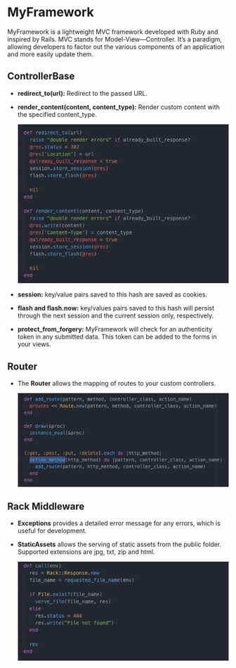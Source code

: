 # MyFramework

MyFramework is a lightweight MVC framework developed with Ruby and inspired by Rails. MVC stands for Model-View—Controller. It’s a paradigm, allowing developers to factor out the various components of an application and more easily update them.

## ControllerBase

- **redirect_to(url):** Redirect to the passed URL.

- **render_content(content, content_type):** Render custom content with the specified content_type.

  ![](https://github.com/lukewhchen/MyFramework/blob/master/docs/redirect.png)

- **session:** key/value pairs saved to this hash are saved as cookies.

- **flash and flash.now:** key/values pairs saved to this hash will persist through the next session and the current
session only, respectively.

- **protect_from_forgery:** MyFramework will check for an authenticity token in any submitted data. This token can be added to the forms in your views.

## Router

- The **Router** allows the mapping of routes to your custom controllers.

  ![](https://github.com/lukewhchen/MyFramework/blob/master/docs/router.png)

## Rack Middleware

- **Exceptions** provides a detailed error message for any errors, which is useful for development.

- **StaticAssets** allows the serving of static assets from the public folder. Supported extensions are jpg, txt, zip and html.

  ![](https://github.com/lukewhchen/MyFramework/blob/master/docs/rack.png)
